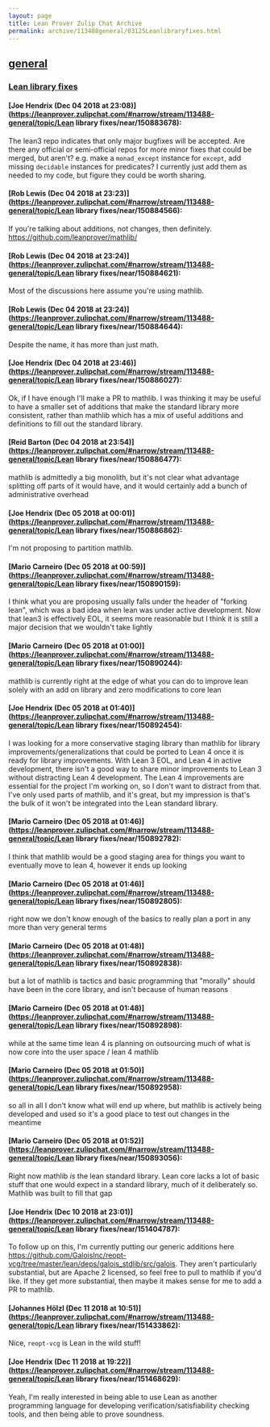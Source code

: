 ```yaml
---
layout: page
title: Lean Prover Zulip Chat Archive 
permalink: archive/113488general/03125Leanlibraryfixes.html
---
```


## [general](index.html)
### [Lean library fixes](03125Leanlibraryfixes.html)

#### [Joe Hendrix (Dec 04 2018 at 23:08)](https://leanprover.zulipchat.com/#narrow/stream/113488-general/topic/Lean library fixes/near/150883678):
The lean3 repo indicates that only major bugfixes will be accepted.  Are there any official or semi-official repos for more minor fixes that could be merged, but aren't?  e.g. make a `monad_except` instance for `except`, add missing `decidable` instances for predicates?
I currently just add them as needed to my code, but figure they could be worth sharing.

#### [Rob Lewis (Dec 04 2018 at 23:23)](https://leanprover.zulipchat.com/#narrow/stream/113488-general/topic/Lean library fixes/near/150884566):
If you're talking about additions, not changes, then definitely. https://github.com/leanprover/mathlib/

#### [Rob Lewis (Dec 04 2018 at 23:24)](https://leanprover.zulipchat.com/#narrow/stream/113488-general/topic/Lean library fixes/near/150884621):
Most of the discussions here assume you're using mathlib.

#### [Rob Lewis (Dec 04 2018 at 23:24)](https://leanprover.zulipchat.com/#narrow/stream/113488-general/topic/Lean library fixes/near/150884644):
Despite the name, it has more than just math.

#### [Joe Hendrix (Dec 04 2018 at 23:46)](https://leanprover.zulipchat.com/#narrow/stream/113488-general/topic/Lean library fixes/near/150886027):
Ok, if I have enough I'll make a PR to mathlib.
I was thinking it may be useful to have a smaller set of additions that make the standard library more consistent, rather than mathlib which has a mix of useful additions and definitions to fill out the standard library.

#### [Reid Barton (Dec 04 2018 at 23:54)](https://leanprover.zulipchat.com/#narrow/stream/113488-general/topic/Lean library fixes/near/150886477):
mathlib is admittedly a big monolith, but it's not clear what advantage splitting off parts of it would have, and it would certainly add a bunch of administrative overhead

#### [Joe Hendrix (Dec 05 2018 at 00:01)](https://leanprover.zulipchat.com/#narrow/stream/113488-general/topic/Lean library fixes/near/150886862):
I'm not proposing to partition mathlib.

#### [Mario Carneiro (Dec 05 2018 at 00:59)](https://leanprover.zulipchat.com/#narrow/stream/113488-general/topic/Lean library fixes/near/150890159):
I think what you are proposing usually falls under the header of "forking lean", which was a bad idea when lean was under active development. Now that lean3 is effectively EOL, it seems more reasonable but I think it is still a major decision that we wouldn't take lightly

#### [Mario Carneiro (Dec 05 2018 at 01:00)](https://leanprover.zulipchat.com/#narrow/stream/113488-general/topic/Lean library fixes/near/150890244):
mathlib is currently right at the edge of what you can do to improve lean solely with an add on library and zero modifications to core lean

#### [Joe Hendrix (Dec 05 2018 at 01:40)](https://leanprover.zulipchat.com/#narrow/stream/113488-general/topic/Lean library fixes/near/150892454):
I was looking for a more conservative staging library than mathlib for library improvements/generalizations that could be ported to Lean 4 once it is ready for library improvements.  With Lean 3 EOL, and Lean 4 in active development, there isn't a good way to share minor improvements to Lean 3 without distracting Lean 4 development.
The Lean 4 improvements are essential for the project I'm working on, so I don't want to distract from that.  I've only used parts of mathlib, and it's great, but my impression is that's the bulk of it won't be integrated into the Lean standard library.

#### [Mario Carneiro (Dec 05 2018 at 01:46)](https://leanprover.zulipchat.com/#narrow/stream/113488-general/topic/Lean library fixes/near/150892782):
I think that mathlib would be a good staging area for things you want to eventually move to lean 4, however it ends up looking

#### [Mario Carneiro (Dec 05 2018 at 01:46)](https://leanprover.zulipchat.com/#narrow/stream/113488-general/topic/Lean library fixes/near/150892805):
right now we don't know enough of the basics to really plan a port in any more than very general terms

#### [Mario Carneiro (Dec 05 2018 at 01:48)](https://leanprover.zulipchat.com/#narrow/stream/113488-general/topic/Lean library fixes/near/150892838):
but a lot of mathlib is tactics and basic programming that "morally" should have been in the core library, and isn't because of human reasons

#### [Mario Carneiro (Dec 05 2018 at 01:48)](https://leanprover.zulipchat.com/#narrow/stream/113488-general/topic/Lean library fixes/near/150892898):
while at the same time lean 4 is planning on outsourcing much of what is now core into the user space / lean 4 mathlib

#### [Mario Carneiro (Dec 05 2018 at 01:50)](https://leanprover.zulipchat.com/#narrow/stream/113488-general/topic/Lean library fixes/near/150892958):
so all in all I don't know what will end up where, but mathlib is actively being developed and used so it's a good place to test out changes in the meantime

#### [Mario Carneiro (Dec 05 2018 at 01:52)](https://leanprover.zulipchat.com/#narrow/stream/113488-general/topic/Lean library fixes/near/150893056):
Right now mathlib *is* the lean standard library. Lean core lacks a lot of basic stuff that one would expect in a standard library, much of it deliberately so. Mathlib was built to fill that gap

#### [Joe Hendrix (Dec 10 2018 at 23:01)](https://leanprover.zulipchat.com/#narrow/stream/113488-general/topic/Lean library fixes/near/151404787):
To follow up on this, I'm currently putting our generic additions here https://github.com/GaloisInc/reopt-vcg/tree/master/lean/deps/galois_stdlib/src/galois.
They aren't particularly substantial, but are Apache 2 licensed, so feel free to pull to mathlib if you'd like.   If they get more substantial, then maybe it makes sense for me to add a PR to mathlib.

#### [Johannes Hölzl (Dec 11 2018 at 10:51)](https://leanprover.zulipchat.com/#narrow/stream/113488-general/topic/Lean library fixes/near/151433862):
Nice, `reopt-vcg` is Lean in the wild stuff!

#### [Joe Hendrix (Dec 11 2018 at 19:22)](https://leanprover.zulipchat.com/#narrow/stream/113488-general/topic/Lean library fixes/near/151468629):
Yeah, I'm really interested in being able to use Lean as another programming language for developing verification/satisfiability checking tools, and then being able to prove soundness.

